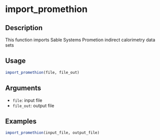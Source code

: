 # import_promethion

## Description

This function imports Sable Systems Prometion indirect calorimetry data sets

## Usage

```r
import_promethion(file, file_out)
```

## Arguments

* `file`: input file
* `file_out`: output file

## Examples

```r
import_promethion(input_file, output_file)
```

